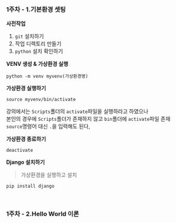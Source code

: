 ### 1주차 - 1.기본환경 셋팅
**사전작업**
1. `git` 설치하기
2. 작업 디렉토리 만들기
3. `python` 설치 확인하기

**VENV 생성 & 가상환경 실행**
```
python -m venv myvenv(가상환경명)
```

**가상환경 실행하기**
```
source myvenv/bin/activate
```

강의에서는 `Scripts`폴더의 `activate`파일을 실행하라고 하였으나<br/>
본인의 경우에 `Scripts`폴더가 존재하지 않고 `bin`폴더에 `activate`파일 존재<br/>
`source`명령어 대신 `.`을 입력해도 된다,

**가상환경 종료하기**
```
deactivate
```

**Django 설치하기**
> 가상환경을 실행하고 설치

```
pip install django
```

<br/>

### 1주차 - 2.Hello World 이론
